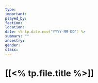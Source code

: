 ```yaml
---
type:
important:
played_by:
faction:
location: 
date: <% tp.date.now("YYYY-MM-DD") %>
summary: ""
ancestry: 
gender: 
class: 
---
```

# [[<% tp.file.title %>]]

